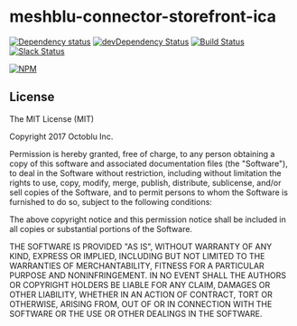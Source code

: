 # meshblu-connector-storefront-ica

[![Dependency status](http://img.shields.io/david/octoblu/meshblu-connector-storefront-ica.svg?style=flat)](https://david-dm.org/octoblu/meshblu-connector-storefront-ica)
[![devDependency Status](http://img.shields.io/david/dev/octoblu/meshblu-connector-storefront-ica.svg?style=flat)](https://david-dm.org/octoblu/meshblu-connector-storefront-ica#info=devDependencies)
[![Build Status](http://img.shields.io/travis/octoblu/meshblu-connector-storefront-ica.svg?style=flat&branch=master)](https://travis-ci.org/octoblu/meshblu-connector-storefront-ica)
[![Slack Status](http://community-slack.octoblu.com/badge.svg)](http://community-slack.octoblu.com)

[![NPM](https://nodei.co/npm/meshblu-connector-storefront-ica.svg?style=flat)](https://npmjs.org/package/meshblu-connector-storefront-ica)

## License

The MIT License (MIT)

Copyright 2017 Octoblu Inc.

Permission is hereby granted, free of charge, to any person obtaining a copy
of this software and associated documentation files (the "Software"), to deal
in the Software without restriction, including without limitation the rights
to use, copy, modify, merge, publish, distribute, sublicense, and/or sell
copies of the Software, and to permit persons to whom the Software is
furnished to do so, subject to the following conditions:

The above copyright notice and this permission notice shall be included in
all copies or substantial portions of the Software.

THE SOFTWARE IS PROVIDED "AS IS", WITHOUT WARRANTY OF ANY KIND, EXPRESS OR
IMPLIED, INCLUDING BUT NOT LIMITED TO THE WARRANTIES OF MERCHANTABILITY,
FITNESS FOR A PARTICULAR PURPOSE AND NONINFRINGEMENT. IN NO EVENT SHALL THE
AUTHORS OR COPYRIGHT HOLDERS BE LIABLE FOR ANY CLAIM, DAMAGES OR OTHER
LIABILITY, WHETHER IN AN ACTION OF CONTRACT, TORT OR OTHERWISE, ARISING FROM,
OUT OF OR IN CONNECTION WITH THE SOFTWARE OR THE USE OR OTHER DEALINGS IN
THE SOFTWARE.
